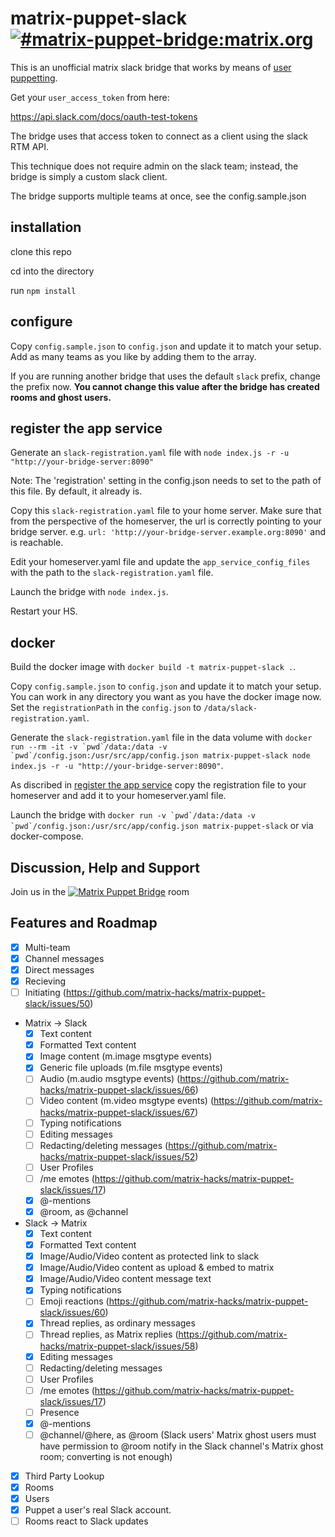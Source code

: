 # matrix-puppet-slack [![#matrix-puppet-bridge:matrix.org](https://img.shields.io/matrix/matrix-puppet-bridge:matrix.org.svg?label=%23matrix-puppet-bridge%3Amatrix.org&logo=matrix&server_fqdn=matrix.org)](https://matrix.to/#/#matrix-puppet-bridge:matrix.org)

This is an unofficial matrix slack bridge that works by means of [user puppetting](https://github.com/AndrewJDR/matrix-puppet-bridge).

Get your `user_access_token` from here:

https://api.slack.com/docs/oauth-test-tokens

The bridge uses that access token to connect as a client using the slack RTM API.

This technique does not require admin on the slack team; instead, the bridge is simply a custom slack client.

The bridge supports multiple teams at once, see the config.sample.json

## installation

clone this repo

cd into the directory

run `npm install`

## configure

Copy `config.sample.json` to `config.json` and update it to match your setup. Add as many teams as you like by adding them to the array.

If you are running another bridge that uses the default `slack` prefix, change the prefix now.  **You cannot change this value after the bridge has created rooms and ghost users.**

## register the app service

Generate an `slack-registration.yaml` file with `node index.js -r -u "http://your-bridge-server:8090"`

Note: The 'registration' setting in the config.json needs to set to the path of this file. By default, it already is.

Copy this `slack-registration.yaml` file to your home server. Make sure that from the perspective of the homeserver, the url is correctly pointing to your bridge server. e.g. `url: 'http://your-bridge-server.example.org:8090'` and is reachable.

Edit your homeserver.yaml file and update the `app_service_config_files` with the path to the `slack-registration.yaml` file.

Launch the bridge with ```node index.js```.

Restart your HS.

## docker

Build the docker image with `docker build -t matrix-puppet-slack .`.

Copy `config.sample.json` to `config.json` and update it to match your setup.
You can work in any directory you want as you have the docker image now.
Set the `registrationPath` in the `config.json` to `/data/slack-registration.yaml`.

Generate the `slack-registration.yaml` file in the data volume with ``docker run --rm -it -v `pwd`/data:/data -v `pwd`/config.json:/usr/src/app/config.json matrix-puppet-slack node index.js -r -u "http://your-bridge-server:8090"``.

As discribed in [register the app service](#register-the-app-service)
copy the registration file to your homeserver and add it to your homeserver.yaml file.

Launch the bridge with ``docker run -v `pwd`/data:/data -v `pwd`/config.json:/usr/src/app/config.json matrix-puppet-slack`` or via docker-compose.

## Discussion, Help and Support

Join us in the [![Matrix Puppet Bridge](https://user-images.githubusercontent.com/13843293/52007839-4b2f6580-24c7-11e9-9a6c-14d8fc0d0737.png)](https://matrix.to/#/#matrix-puppet-bridge:matrix.org) room

## Features and Roadmap

 - [x] Multi-team
 - [x] Channel messages
 - [x] Direct messages
  - [x] Recieving
  - [ ] Initiating (https://github.com/matrix-hacks/matrix-puppet-slack/issues/50)
 - Matrix -> Slack
   - [x] Text content
   - [x] Formatted Text content
   - [x] Image content (m.image msgtype events)
   - [x] Generic file uploads (m.file msgtype events)
   - [ ] Audio (m.audio msgtype events) (https://github.com/matrix-hacks/matrix-puppet-slack/issues/66)
   - [ ] Video content (m.video msgtype events) (https://github.com/matrix-hacks/matrix-puppet-slack/issues/67)
   - [ ] Typing notifications
   - [ ] Editing messages
   - [ ] Redacting/deleting messages (https://github.com/matrix-hacks/matrix-puppet-slack/issues/52)
   - [ ] User Profiles
   - [ ] /me emotes (https://github.com/matrix-hacks/matrix-puppet-slack/issues/17)
   - [x] @-mentions
   - [x] @room, as @channel
 - Slack -> Matrix
   - [x] Text content
   - [x] Formatted Text content
   - [x] Image/Audio/Video content as protected link to slack
   - [x] Image/Audio/Video content as upload & embed to matrix
   - [x] Image/Audio/Video content message text
   - [x] Typing notifications
   - [ ] Emoji reactions (https://github.com/matrix-hacks/matrix-puppet-slack/issues/60)
   - [x] Thread replies, as ordinary messages
   - [ ] Thread replies, as Matrix replies (https://github.com/matrix-hacks/matrix-puppet-slack/issues/58)
   - [x] Editing messages
   - [ ] Redacting/deleting messages
   - [ ] User Profiles
   - [ ] /me emotes (https://github.com/matrix-hacks/matrix-puppet-slack/issues/17)
   - [ ] Presence
   - [x] @-mentions
   - [ ] @channel/@here, as @room (Slack users' Matrix ghost users must have permission to @room notify in the Slack channel's Matrix ghost room; converting is not enough)
 - [x] Third Party Lookup
  - [x] Rooms
  - [x] Users
 - [x] Puppet a user's real Slack account.
 - [ ] Rooms react to Slack updates
